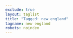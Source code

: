 ```yaml
---
exclude: true
layout: taglist
title: "Tagged: new england"
tagname: new england
robots: noindex
---
```


